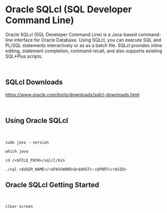 # Oracle SQLcl (SQL Developer Command Line) 

Oracle SQLcl (SQL Developer Command Line) is a Java-based command-line interface for Oracle Database. Using SQLcl, you can execute SQL and PL/SQL statements interactively or as as a batch file. SQLcl provides inline editing, statement completion, command recall, and also supports existing SQL*Plus scripts.

<br>

## SQLcl Downloads
https://www.oracle.com/tools/downloads/sqlcl-downloads.html

<br>

## Using Oracle SQLcl

<br>

```
sudo java --version
```

```
which java
```

```
cd /<$FILE_PATH>/sqlcl/bin
```

```
./sql <$USER_NAME>/<$PASSWORD>@<$HOST>:<$PORT>/<$SID>
```

## Oracle SQLcl Getting Started

<br>

```
clear screen
```
